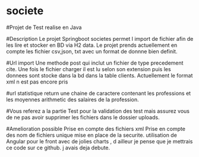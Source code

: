 # societe

#Projet de Test realise en Java

#Description
Le projet Springboot societes permet l import de fichier afin de les lire et stocker en BD via H2 data. Le projet prends actuellement en compte les fichier csv,json, txt avec un format de donnne bien definit.

#Url import
Une methode post qui inclut un fichier de type precedement cite. Une fois le fichier charger il est lu selon son extension puis les donnees sont stocke dans la bd dans la table clients. Actuellement le format xml n est pas encore pris


#url statistique
return une chaine de caractere contenant les professions et les moyennes arithmetic des salaires de la profession.

#Vous referez a la partie Test pour la validation des test mais assurez vous de ne pas avoir supprimer les fichiers dans le dossier uploads.

#Amelioration possible
Prise en compte des fichiers xml
Prise en compte des nom de fichiers unique
mise en place de la securite.
utilisation de Angular pour le front avec de jolies charts , d ailleur je pense que je mettrais ce code sur ce github. j avais deja debute.
